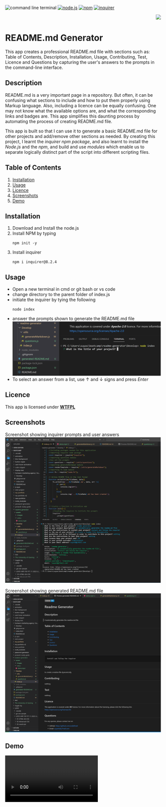 ![command line terminal](https://img.shields.io/badge/command%20line%20terminal-blue?style=for-the-badge&logo=windows%20terminal&logoColor=white&labelColor=red) [![node.js](https://img.shields.io/badge/Node.js-blue?style=for-the-badge&logo=Node.js&logoColor=white&labelColor=red)](https://nodejs.org/en) [![npm](https://img.shields.io/badge/npm-blue?style=for-the-badge&logo=npm&logoColor=white&labelColor=red)](https://www.npmjs.com/) [![inquirer](https://img.shields.io/badge/inquirer-blue?style=for-the-badge&logo=npm&logoColor=white&labelColor=red)](https://www.npmjs.com/package/inquirer)

<div align="right"> 
<a href= "http://www.wtfpl.net/about/"><img src = "https://img.shields.io/badge/License-WTFPL-brightgreen.svg"></a>
</div>

# README.md Generator

This app creates a professional README.md file with sections such as: Table of Contents, Description, Installation, Usage, Contributing, Test, Licence and Questions by capturing the user's answers to the prompts in the command-line interface.

##  Description

README.md is a very important page in a repository. But often, it can be confusing what sections to include and how to put them properly using Markup language. Also, including a licence can be equally confusing. One may not know what the available options are, and what the corresponding links and badges are. This app simplifies this daunting process by automating the process of creating README.md file. 

This app is built so that I can use it to generate a basic README.md file for other projects and add/remove other sections as needed. By creating this project, I learnt the *inquirer npm package*, and also learnt to install the *Node.js* and the *npm*, and build and use *modules* which enable us to separate logically distinct part of the script into different scripting files.

## Table of Contents

1. [Installation](#installation)
1. [Usage](#usage)
1. [Licence](#licence)
1. [Screenshots](#screenshots)
1. [Demo](#demo)


## Installation 

1. Download and Install the node.js 
1. Install NPM by typing
    ```       
    npm init -y
    ```
1. Install inquirer     
    ```         
    npm i inquirer@8.2.4
    ```

## Usage

- Open a new terminal in cmd or git bash or vs code
- change directory to the parent folder of index.js
- initiate the inquirer by tying the following
    ```
    node index
    ``````
- answer the prompts shown to generate the README.md file              
![inquirer starting](./assets/images/usage.png)
- To select an answer from a list, use ↑ and ↓ signs and press *Enter*



## Licence

This app is licensed under [**WTFPL**](http://www.wtfpl.net/about/)

## Screenshots

Screenshot showing inquirer prompts and user answers          
![inquirer prompts and user answers](./assets/images/inquirer.png)

Screenshot showing generated README.md file             
![generated README.md file](./assets/images/readme.png)

## Demo
<video controls>
    <source src="./assets/video/demo.mp4" type="video/mp4">
</video>









